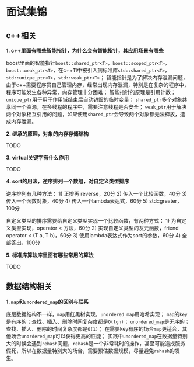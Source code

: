 # 面试集锦

## c++相关

**1. c++里面有哪些智能指针，为什么会有智能指针，其应用场景有哪些**

boost里面的智能指针`boost::shared_ptr<T>`，`boost::scoped_ptr<T>`，`boost::weak_ptr<T>`，在c++11中被引入到标准库`std::shared_ptr<T>`，`std::unique_ptr<T>`，`std::weak_ptr<T>`；
智能指针是为了解决内存泄漏问题，由于c++需要程序员自己管理内存，经常出现内存泄漏，特别是在复杂的程序中，程序可能发生各种异常，内存管理十分困难；
智能指针的原理是引用计数；
`unique_ptr`用于用于作用域结束后自动销毁的临时变量；
`shared_ptr`多个对象共享同一个资源，在多线程的程序中，需要注意线程是否安全；
`weak_ptr`用于解决两个对象相互引用的问题，如果使用`shared_ptr`会导致两个对象都无法释放，造成内存泄漏。

**2. 继承的原理，对象的内存存储结构**

TODO

**3. virtual关键字有什么作用**

TODO

**4. sort的用法，逆序排列一个数组，对自定义类型排序**

逆序排列有几种方法：
    1) 正排再 reverse，20分
    2) 传入一个比较函数，40分
    3) 传入一个函数对象，40分
    4) 传入一个lambda表达式，60分
    5) std::greater<T>，100分

自定义类型的排序需要给自定义类型实现一个比较函数，有两种方式：
    1) 为自定义类型实现，operator < 方法，60分
    2) 实现自定义类型的友元函数，friend operator < (T a, T b)，60分
    3) 使用lambda表达式作为sort的参数，60分
    4) 全部答出，100分

**5. 标准库算法库里面有哪些常用的算法**

TODO

## 数据结构相关

**1. `map`和`unordered_map`的区别与联系**

底层数据结构不一样，`map`用红黑树实现，`unordered_map`用哈希实现；
`map`的`key`是有序的；查找、插入、删除时间复杂度都是`O(lgn)`；
`unordered_map`是无序的；查找、插入、删除的时间复杂度都是`O(1)`；
在需要key有序的场合`map`更适合，其他场合`unordered_map`可以获得更高的性能；
实践中`unordered_map`在数据量特别大的时候会遇到`rehash`问题，`rehash`是一个非常耗时的操作，甚至可能造成服务假死，所以在数据量特别大的场合，需要预估数据规模，尽量避免`rehash`的发生。

